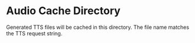# Audio Cache Directory

Generated TTS files will be cached in this directory. The file name matches the TTS request string. 